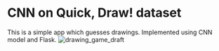 # CNN on Quick, Draw! dataset
This is a simple app which guesses drawings. Implemented using CNN model and Flask.
![drawing_game_draft](https://user-images.githubusercontent.com/43459295/81029549-6835af80-8e53-11ea-80b9-4c59a722fdae.gif)
